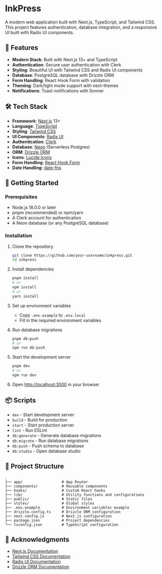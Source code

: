 # InkPress

A modern web application built with Next.js, TypeScript, and Tailwind CSS. This project features authentication, database integration, and a responsive UI built with Radix UI components.

## 🚀 Features

- **Modern Stack**: Built with Next.js 13+ and TypeScript
- **Authentication**: Secure user authentication with Clerk
- **Styling**: Beautiful UI with Tailwind CSS and Radix UI components
- **Database**: PostgreSQL database with Drizzle ORM
- **Form Handling**: React Hook Form with validation
- **Theming**: Dark/light mode support with next-themes
- **Notifications**: Toast notifications with Sonner

## 🛠️ Tech Stack

- **Framework**: [Next.js](https://nextjs.org/) 13+
- **Language**: [TypeScript](https://www.typescriptlang.org/)
- **Styling**: [Tailwind CSS](https://tailwindcss.com/)
- **UI Components**: [Radix UI](https://www.radix-ui.com/)
- **Authentication**: [Clerk](https://clerk.com/)
- **Database**: [Neon](https://neon.tech/) (Serverless Postgres)
- **ORM**: [Drizzle ORM](https://orm.drizzle.team/)
- **Icons**: [Lucide Icons](https://lucide.dev/)
- **Form Handling**: [React Hook Form](https://react-hook-form.com/)
- **Date Handling**: [date-fns](https://date-fns.org/)

## 🚀 Getting Started

### Prerequisites

- Node.js 18.0.0 or later
- pnpm (recommended) or npm/yarn
- A Clerk account for authentication
- A Neon database (or any PostgreSQL database)

### Installation

1. Clone the repository
   ```bash
   git clone https://github.com/your-username/inkpress.git
   cd inkpress
   ```

2. Install dependencies
   ```bash
   pnpm install
   # or
   npm install
   # or
   yarn install
   ```

3. Set up environment variables
   - Copy `.env.example` to `.env.local`
   - Fill in the required environment variables

4. Run database migrations
   ```bash
   pnpm db:push
   # or
   npm run db:push
   ```

5. Start the development server
   ```bash
   pnpm dev
   # or
   npm run dev
   ```

6. Open [http://localhost:3000](http://localhost:3000) in your browser

## 📦 Scripts

- `dev` - Start development server
- `build` - Build for production
- `start` - Start production server
- `lint` - Run ESLint
- `db:generate` - Generate database migrations
- `db:migrate` - Run database migrations
- `db:push` - Push schema to database
- `db:studio` - Open database studio

## 📂 Project Structure

```
.
├── app/                  # App Router
├── components/           # Reusable components
├── hooks/                # Custom React hooks
├── lib/                  # Utility functions and configurations
├── public/               # Static files
├── styles/               # Global styles
├── .env.example          # Environment variables example
├── drizzle.config.ts     # Drizzle ORM configuration
├── next.config.js        # Next.js configuration
├── package.json          # Project dependencies
└── tsconfig.json         # TypeScript configuration
```

## 🙏 Acknowledgments

- [Next.js Documentation](https://nextjs.org/docs)
- [Tailwind CSS Documentation](https://tailwindcss.com/docs)
- [Radix UI Documentation](https://www.radix-ui.com/docs/primitives/overview/introduction)
- [Drizzle ORM Documentation](https://orm.drizzle.team/)
